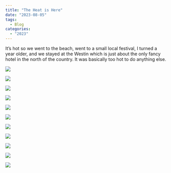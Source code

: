 ```yaml
---
title: "The Heat is Here"
date: "2023-08-05"
tags: 
  - Blog
categories: 
  - "2023"
---
```


It’s hot so we went to the beach, went to a small local festival, I turned a year older, and we stayed at the Westin which is just about the only fancy hotel in the north of the country. It was basically too hot to do anything else.

![](images/DSCF6125.jpg)

![](images/DSCF6168.jpg)

![](images/DSCF6179.jpg)

![](images/DSCF6243.jpg)

![](images/DSCF6190.jpg)

![](images/DSCF6399.jpg)

![](images/DSCF6414.jpg)

![](images/DSCF6381.jpg)

![](images/DSCF6428.jpg)

![](images/DSCF6384.jpg)

![](images/DSCF6441+2.jpg)
